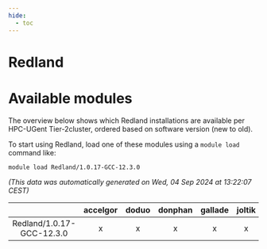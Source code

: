 ```yaml
---
hide:
  - toc
---
```


Redland
=======

# Available modules


The overview below shows which Redland installations are available per HPC-UGent Tier-2cluster, ordered based on software version (new to old).

To start using Redland, load one of these modules using a `module load` command like:

```shell
module load Redland/1.0.17-GCC-12.3.0
```

*(This data was automatically generated on Wed, 04 Sep 2024 at 13:22:07 CEST)*  

| |accelgor|doduo|donphan|gallade|joltik|shinx|skitty|
| :---: | :---: | :---: | :---: | :---: | :---: | :---: | :---: |
|Redland/1.0.17-GCC-12.3.0|x|x|x|x|x|x|x|
